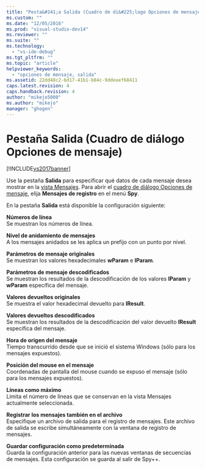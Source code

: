 ```yaml
---
title: "Pesta&#241;a Salida (Cuadro de di&#225;logo Opciones de mensaje) | Microsoft Docs"
ms.custom: ""
ms.date: "12/05/2016"
ms.prod: "visual-studio-dev14"
ms.reviewer: ""
ms.suite: ""
ms.technology: 
  - "vs-ide-debug"
ms.tgt_pltfrm: ""
ms.topic: "article"
helpviewer_keywords: 
  - "opciones de mensaje, salida"
ms.assetid: 22dd48c2-6d17-41b1-b84c-9ddeaef68411
caps.latest.revision: 4
caps.handback.revision: 4
author: "mikejo5000"
ms.author: "mikejo"
manager: "ghogen"
---
```

# Pesta&#241;a Salida (Cuadro de di&#225;logo Opciones de mensaje)
[!INCLUDE[vs2017banner](../code-quality/includes/vs2017banner.md)]

Use la pestaña **Salida** para especificar qué datos de cada mensaje desea mostrar en la [vista Mensajes](../debugger/messages-view.md).  Para abrir el [cuadro de diálogo Opciones de mensaje](../debugger/message-options-dialog-box.md), elija **Mensajes de registro** en el menú **Spy**.  
  
 En la pestaña **Salida** está disponible la configuración siguiente:  
  
 **Números de línea**  
 Se muestran los números de línea.  
  
 **Nivel de anidamiento de mensajes**  
 A los mensajes anidados se les aplica un prefijo con un punto por nivel.  
  
 **Parámetros de mensaje originales**  
 Se muestran los valores hexadecimales **wParam** e **lParam**.  
  
 **Parámetros de mensaje descodificados**  
 Se muestran los resultados de la descodificación de los valores **lParam** y **wParam** específica del mensaje.  
  
 **Valores devueltos originales**  
 Se muestra el valor hexadecimal devuelto para **lResult**.  
  
 **Valores devueltos descodificados**  
 Se muestran los resultados de la descodificación del valor devuelto **lResult** específica del mensaje.  
  
 **Hora de origen del mensaje**  
 Tiempo transcurrido desde que se inició el sistema Windows \(sólo para los mensajes expuestos\).  
  
 **Posición del mouse en el mensaje**  
 Coordenadas de pantalla del mouse cuando se expuso el mensaje \(sólo para los mensajes expuestos\).  
  
 **Líneas como máximo**  
 Limita el número de líneas que se conservan en la vista Mensajes actualmente seleccionada.  
  
 **Registrar los mensajes también en el archivo**  
 Especifique un archivo de salida para el registro de mensajes.  Este archivo de salida se escribe simultáneamente con la ventana de registro de mensajes.  
  
 **Guardar configuración como predeterminada**  
 Guarda la configuración anterior para las nuevas ventanas de secuencias de mensajes.  Esta configuración se guarda al salir de Spy\+\+.